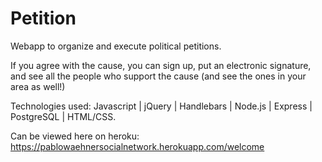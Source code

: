 # Petition

Webapp to organize and execute political petitions.

If you agree with the cause, you can sign up, put an electronic signature, and see all the people who support the cause (and see the ones in your area as well!)

Technologies used: Javascript | jQuery | Handlebars | Node.js | Express | PostgreSQL | HTML/CSS.

Can be viewed here on heroku: https://pablowaehnersocialnetwork.herokuapp.com/welcome


